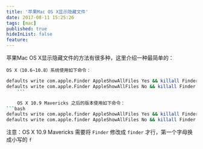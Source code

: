 ```yaml
---
title: '苹果Mac OS X显示隐藏文件'
date: 2017-08-11 15:25:26
tags: [mac]
published: true
hideInList: false
feature: 
---
```


苹果Mac OS X显示隐藏文件的方法有很多种，这里介绍一种最简单的：

<!-- more -->

	OS X（10.6~10.8）系统使用如下命令：
```bash
defaults write com.apple.Finder AppleShowAllFiles Yes && killall Finder //显示隐藏文件
defaults write com.apple.Finder AppleShowAllFiles No && killall Finder //不显示隐藏文件
	```

	OS X 10.9 Mavericks 之后的版本使用如下命令：
```bash
defaults write com.apple.finder AppleShowAllFiles Yes && killall Finder //显示隐藏文件
defaults write com.apple.finder AppleShowAllFiles No && killall Finder //不显示隐藏文件
```

注意：OS X 10.9 Mavericks 需要将 `Finder` 修改成 `finder` 才行，第一个字母换成小写的 `f`